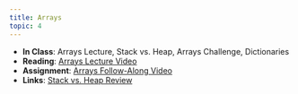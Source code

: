 ```yaml
---
title: Arrays
topic: 4
---
```


- **In Class**: Arrays Lecture, Stack vs. Heap, Arrays Challenge, Dictionaries
- **Reading**: [Arrays Lecture Video](https://guidebook.hdyar.com/csharp/fundamentals/arrays/)
- **Assignment**: [Arrays Follow-Along Video](https://youtu.be/Bjaqx3rufdw)
- **Links**: [Stack vs. Heap Review](https://www.youtube.com/watch?v=HlzAtIHFRk0)
